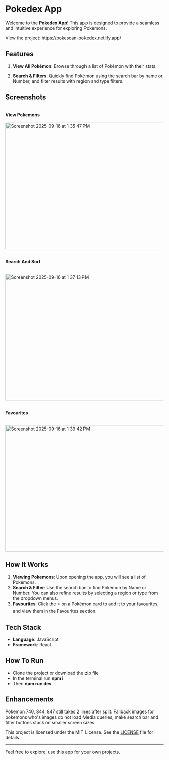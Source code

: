 # Pokedex App

Welcome to the **Pokedex App**! This app is designed to provide a seamless and intuitive experience for exploring Pokemons.

View the project: https://pokescan-pokedex.netlify.app/

## Features

1. **View All Pokémon**: Browse through a list of Pokémon with their stats.

2. **Search & Filters**: Quickly find Pokémon using the search bar by name or Number, and filter results with region and type filters.

## Screenshots

<br>
<b>View Pokemons</b>
<br>
<br>

<img width="700" height="400" alt="Screenshot 2025-09-16 at 1 35 47 PM" src="https://github.com/user-attachments/assets/db1d39be-12c0-40f4-beeb-87286043061d" />


<br>
<br>

<b> Search And Sort</b>

<br>

<img width="700" height="400" alt="Screenshot 2025-09-16 at 1 37 13 PM" src="https://github.com/user-attachments/assets/302e566b-32f9-499d-b053-5dd98c923ea4" />

<br>
<br>

<b>Favourites</b>

<br>


<img width="700" height="400" alt="Screenshot 2025-09-16 at 1 39 42 PM" src="https://github.com/user-attachments/assets/30f4dbf3-73ea-4a98-a17c-795d4e5cda3e" />

## How It Works

1. **Viewing Pokemons**: Upon opening the app, you will see a list of Pokemons. 
2. **Search & Filter**: Use the search bar to find Pokémon by Name or Number. You can also refine results by selecting a region or type from the dropdown menus.
3. **Favourites**: Click the ⭐ on a Pokémon card to add it to your favourites, and view them in the Favourites section.

## Tech Stack

- **Language**: JavaScript
- **Framework**: React

  
## How To Run

- Clone the project or download the zip file
- In the terminal run **npm i**
- Then **npm run dev**


## Enhancements

Pokemon 740, 844, 847 still takes 2 lines after split. 
Fallback images for pokemons who's images do not load 
Media queries, make search bar and filter buttons stack on smaller screen sizes

This project is licensed under the MIT License. See the [LICENSE](LICENSE) file for details.

---

Feel free to explore, use this app for your own projects.
